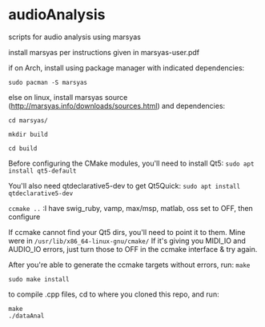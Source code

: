 # audioAnalysis
scripts for audio analysis using marsyas

install marsyas per instructions given in marsyas-user.pdf

if on Arch, install using package manager with indicated dependencies:

`sudo pacman -S marsyas`

else on linux, install marsyas source (http://marsyas.info/downloads/sources.html) and dependencies:

`cd marsyas/`

`mkdir build`

`cd build`

Before configuring the CMake modules, you'll need to install Qt5:
`sudo apt install qt5-default`

You'll also need qtdeclarative5-dev to get Qt5Quick:
`sudo apt install qtdeclarative5-dev`

`ccmake ..`   :I have swig_ruby, vamp, max/msp, matlab, oss set to OFF, then configure

If ccmake cannot find your Qt5 dirs, you'll need to point it to them. Mine were in `/usr/lib/x86_64-linux-gnu/cmake/`
If it's giving you MIDI_IO and AUDIO_IO errors, just turn those to OFF in the ccmake interface & try again.

After you're able to generate the ccmake targets without errors, run:
`make`

`sudo make install`

to compile .cpp files, cd to where you cloned this repo, and run:

`make`     
`./dataAnal`
